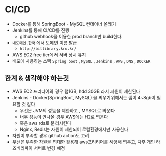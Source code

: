 # CI/CD
- Docker를 통해 SpringBoot - MySQL 컨테이너 올리기
- Jenkins를 통해 CI/CD를 진행
    - github webhook을 이용한 prod branch만 build한다.
- `내도메인.한국` 에서 도메인 이름 발급
    - `http://bitlibrary.kro.kr/`
- AWS EC2 free tier에서 서버 상시 유지
- 배포에 사용하는 스택 `Spring boot` , `MySQL` , `Jenkins` , `AWS` , `DNS` , `DOCKER` 

## 한계 & 생각해야 하는것

- AWS EC2 프리티어의 경우 램1GB, hdd 30GB 라서 자원이 제한된다
- Jenkins - Docker(SpringBoot, MySQL) 을 띄우기위해서는 램이 4~8gb이 필요할 것 같다
    - 우선은 JVM의 성능을 제한하고 , MYSQL로 띄운다
    - 너무 성능이 안나올 경우 AWS에는 H2로 띄운다
    - 혹은 aws rds로 분리시킨다
    - Nginx, Redis는 자원이 제한되어 로컬환경에서만 사용한다
- 자원이 부족할 경우 github action도 고려
- 우선은 부족한 자원을 최대한 활용해 aws프리티어를 사용해 띄우고, 차후 개인 라즈베리파이 서버로 변경 예정
